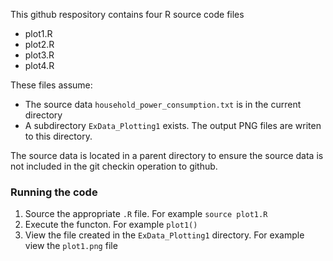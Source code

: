 
This github respository contains four R source code files

* plot1.R
* plot2.R
* plot3.R
* plot4.R

These files assume:

* The source data `household_power_consumption.txt` is in the current directory
* A subdirectory `ExData_Plotting1` exists. The output PNG files are writen to this directory. 

The source data is located in a parent directory to ensure the source data is not included in the git checkin operation to github.

### Running the code

1. Source the appropriate `.R` file. For example `source plot1.R` 
2. Execute the functon. For example `plot1()` 
3. View the file created in the `ExData_Plotting1` directory. For example view the `plot1.png` file 

